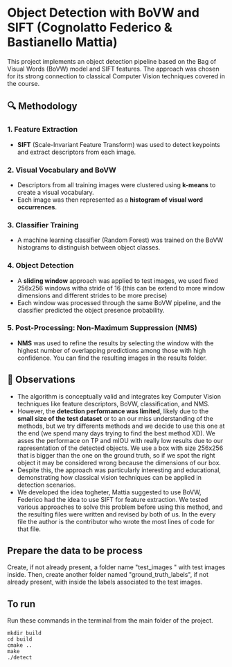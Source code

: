 # Object Detection with BoVW and SIFT (Cognolatto Federico & Bastianello Mattia)

This project implements an object detection pipeline based on the Bag of Visual Words (BoVW) model and SIFT features. The approach was chosen for its strong connection to classical Computer Vision techniques covered in the course.

## 🔍 Methodology

### 1. Feature Extraction
- **SIFT** (Scale-Invariant Feature Transform) was used to detect keypoints and extract descriptors from each image.

### 2. Visual Vocabulary and BoVW
- Descriptors from all training images were clustered using **k-means** to create a visual vocabulary.
- Each image was then represented as a **histogram of visual word occurrences**.

### 3. Classifier Training
- A machine learning classifier (Random Forest) was trained on the BoVW histograms to distinguish between object classes.

### 4. Object Detection
- A **sliding window** approach was applied to test images, we used fixed 256x256 windows witha stride of 16 (this can be extend to more window dimensions and different strides to be more precise)
- Each window was processed through the same BoVW pipeline, and the classifier predicted the object presence probability.

### 5. Post-Processing: Non-Maximum Suppression (NMS)
- **NMS** was used to refine the results by selecting the window with the highest number of overlapping predictions among those with high confidence. You can find the resulting images in the results folder.

## 📌 Observations

- The algorithm is conceptually valid and integrates key Computer Vision techniques like feature descriptors, BoVW, classification, and NMS.
- However, the **detection performance was limited**, likely due to the **small size of the test dataset** or to an our miss understanding of the methods, but we try differents methods and we decide to use this one at the end (we spend many days trying to find the best method XD). We asses the performace on TP and mIOU with really low results due to our rapresentation of the detected objects. We use a box with size 256x256 that is bigger than the one on the ground truth, so if we spot the right object it may be considered wrong because the dimensions of our box.
- Despite this, the approach was particularly interesting and educational, demonstrating how classical vision techniques can be applied in detection scenarios.
- We developed the idea togheter, Mattia suggested to use BoVW, Federico had the idea to use SIFT for feature extraction. We tested various approaches to solve this problem before using this method, and the resulting files were written and revised by both of us. In the every file the author is the contributor who wrote the most lines of code for that file.

## Prepare the data to be process
Create, if not already present, a folder name "test_images " with test images inside. Then, create another folder named "ground_truth_labels", if not already present,  with inside the labels associated to the test images.

## To run 
Run these commands in the terminal from the main folder of the project.
```
mkdir build
cd build
cmake ..
make
./detect
```

